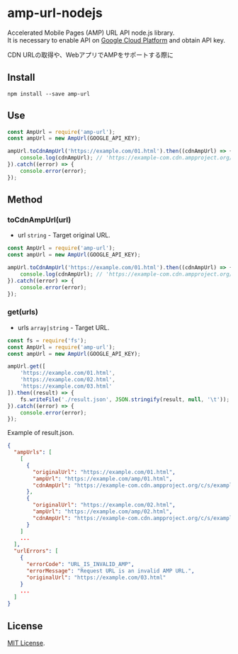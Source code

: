 # amp-url-nodejs

Accelerated Mobile Pages (AMP) URL API node.js library.  
It is necessary to enable API on [Google Cloud Platform](https://cloud.google.com/) and obtain API key.

CDN URLの取得や、WebアプリでAMPをサポートする際に

## Install

```
npm install --save amp-url
```

## Use

```js
const AmpUrl = require('amp-url');
const ampUrl = new AmpUrl(GOOGLE_API_KEY);

ampUrl.toCdnAmpUrl('https://example.com/01.html').then((cdnAmpUrl) => {
    console.log(cdnAmpUrl); // 'https://example-com.cdn.ampproject.org/c/s/example.com/amp/01.html'
}).catch((error) => {
    console.error(error);
});
```

## Method

### toCdnAmpUrl(url)

- url `string` - Target original URL.

```js
const AmpUrl = require('amp-url');
const ampUrl = new AmpUrl(GOOGLE_API_KEY);

ampUrl.toCdnAmpUrl('https://example.com/01.html').then((cdnAmpUrl) => {
    console.log(cdnAmpUrl); // 'https://example-com.cdn.ampproject.org/c/s/example.com/amp/01.html'
}).catch((error) => {
    console.error(error);
});
```

### get(urls)

- urls `array|string` - Target URL.

```js
const fs = require('fs');
const AmpUrl = require('amp-url');
const ampUrl = new AmpUrl(GOOGLE_API_KEY);

ampUrl.get([
    'https://example.com/01.html',
    'https://example.com/02.html',
    'https://example.com/03.html'
]).then((result) => {
    fs.writeFile('./result.json', JSON.stringify(result, null, '\t'));
}).catch((error) => {
    console.error(error);
});
```

Example of result.json.

```json
{
  "ampUrls": [
    [
      {
        "originalUrl": "https://example.com/01.html",
        "ampUrl": "https://example.com/amp/01.html",
        "cdnAmpUrl": "https://example-com.cdn.ampproject.org/c/s/example.com/amp/01.html"
      },
      {
        "originalUrl": "https://example.com/02.html",
        "ampUrl": "https://example.com/amp/02.html",
        "cdnAmpUrl": "https://example-com.cdn.ampproject.org/c/s/example.com/amp/02.htmls"
      }
    ]
    ...
  ],
  "urlErrors": [
    {
      "errorCode": "URL_IS_INVALID_AMP",
      "errorMessage": "Request URL is an invalid AMP URL.",
      "originalUrl": "https://example.com/03.html"
    }
    ...
  ]
}
```

## License

[MIT License](https://github.com/kmrk/amp-url-nodejs/blob/master/LICENSE).
